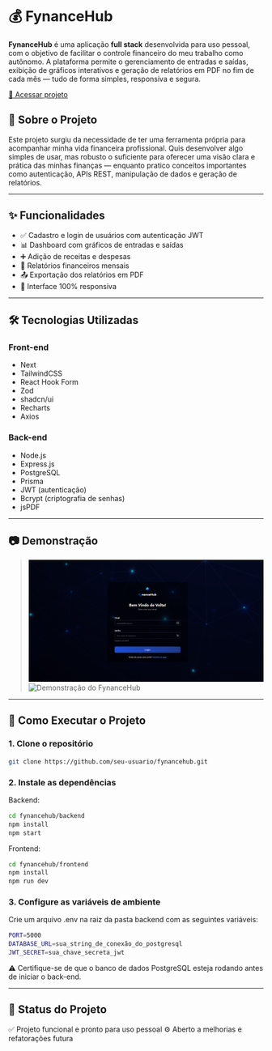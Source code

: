 # 💰 FynanceHub

**FynanceHub** é uma aplicação **full stack** desenvolvida para uso pessoal, com o objetivo de facilitar o controle financeiro do meu trabalho como autônomo. A plataforma permite o gerenciamento de entradas e saídas, exibição de gráficos interativos e geração de relatórios em PDF no fim de cada mês — tudo de forma simples, responsiva e segura.

[🔗 Acessar projeto](https://fynance-hub.vercel.app/login)

## 🧠 Sobre o Projeto

Este projeto surgiu da necessidade de ter uma ferramenta própria para acompanhar minha vida financeira profissional. Quis desenvolver algo simples de usar, mas robusto o suficiente para oferecer uma visão clara e prática das minhas finanças — enquanto pratico conceitos importantes como autenticação, APIs REST, manipulação de dados e geração de relatórios.

---

## ✨ Funcionalidades

- ✅ Cadastro e login de usuários com autenticação JWT
- 📊 Dashboard com gráficos de entradas e saídas
- ➕ Adição de receitas e despesas
- 📆 Relatórios financeiros mensais
- 📤 Exportação dos relatórios em PDF
- 📱 Interface 100% responsiva

---

## 🛠️ Tecnologias Utilizadas

### Front-end
- Next
- TailwindCSS
- React Hook Form
- Zod
- shadcn/ui
- Recharts 
- Axios

### Back-end
- Node.js
- Express.js
- PostgreSQL
- Prisma
- JWT (autenticação)
- Bcrypt (criptografia de senhas)
- jsPDF

---

## 📷 Demonstração

> ![Demonstração do FynanceHub](https://github.com/GabrielTh58/FynanceHub/raw/main/frontend/public/preview_login.png)
> ![Demonstração do FynanceHub](https://github.com/GabrielTh58/FynanceHub/raw/main/frontend/public/dashboard.gif)

---


## 🚀 Como Executar o Projeto

### 1. Clone o repositório

```bash
git clone https://github.com/seu-usuario/fynancehub.git
```

### 2. Instale as dependências

Backend:

```bash
cd fynancehub/backend
npm install
npm start
```

Frontend:
```bash
cd fynancehub/frontend
npm install
npm run dev
```

### 3. Configure as variáveis de ambiente
Crie um arquivo .env na raiz da pasta backend com as seguintes variáveis:
```bash
PORT=5000
DATABASE_URL=sua_string_de_conexão_do_postgresql
JWT_SECRET=sua_chave_secreta_jwt
```
⚠️ Certifique-se de que o banco de dados PostgreSQL esteja rodando antes de iniciar o back-end.

---

## 📌 Status do Projeto
✅ Projeto funcional e pronto para uso pessoal
⚙️ Aberto a melhorias e refatorações futura
